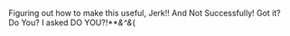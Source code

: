Figuring out how to make this useful, Jerk!! And Not Successfully! Got it? Do You? I asked DO YOU?!***&^&*(


